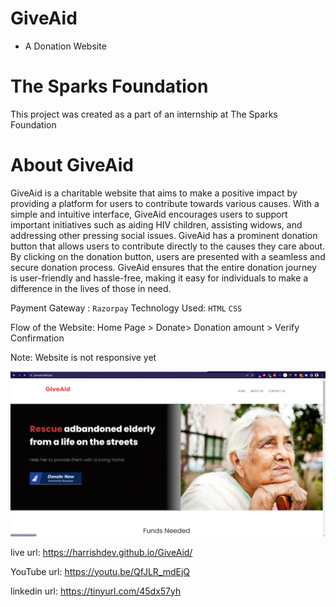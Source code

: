 # GiveAid
- A Donation Website
# The Sparks Foundation
This project was created as a part of an internship at The Sparks Foundation
# About GiveAid
GiveAid is a charitable website that aims to make a positive impact by providing a platform for users to contribute towards various causes. With a simple and intuitive interface, GiveAid encourages users to support important initiatives such as aiding HIV children, assisting widows, and addressing other pressing social issues. GiveAid has a prominent donation button that allows users to contribute directly to the causes they care about. By clicking on the donation button, users are presented with a seamless and secure donation process. GiveAid ensures that the entire donation journey is user-friendly and hassle-free, making it easy for individuals to make a difference in the lives of those in need.

Payment Gateway : `Razorpay`
Technology Used: `HTML` `CSS`

Flow of the Website: Home Page > Donate> Donation amount > Verify Confirmation

Note: Website is not responsive yet

![screenshot](homepage.png)

live url: https://harrishdev.github.io/GiveAid/

YouTube url: https://youtu.be/QfJLR_mdEjQ

linkedin url: https://tinyurl.com/45dx57yh
